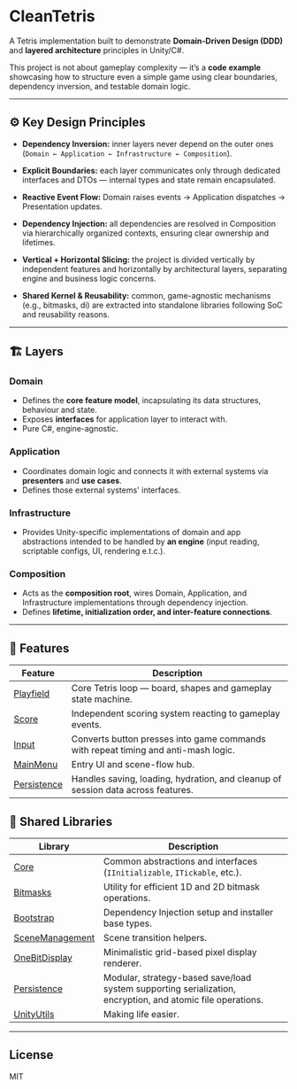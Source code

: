# CleanTetris

A Tetris implementation built to demonstrate **Domain-Driven Design (DDD)** and **layered architecture** principles in Unity/C#.

This project is not about gameplay complexity — it’s a **code example** showcasing how to structure even a simple game using clear boundaries, dependency inversion, and testable domain logic.

---

## ⚙️ Key Design Principles

- **Dependency Inversion:** inner layers never depend on the outer ones  
  (`Domain ← Application ← Infrastructure ← Composition`).

- **Explicit Boundaries:** each layer communicates only through dedicated interfaces and DTOs — internal types and state remain encapsulated.

- **Reactive Event Flow:** Domain raises events → Application dispatches → Presentation updates.

- **Dependency Injection:** all dependencies are resolved in Composition via hierarchically organized contexts, ensuring clear ownership and lifetimes.

- **Vertical + Horizontal Slicing:** the project is divided vertically by independent features and horizontally by architectural layers, separating engine and business logic concerns.

- **Shared Kernel & Reusability:** common, game-agnostic mechanisms (e.g., bitmasks, di) are extracted into standalone libraries following SoC and reusability reasons.

---

## 🏗️ Layers

### Domain
- Defines the **core feature model**, incapsulating its data structures, behaviour and state.
- Exposes **interfaces** for application layer to interact with.
- Pure C#, engine-agnostic.

### Application
- Coordinates domain logic and connects it with external systems via **presenters** and **use cases**.
- Defines those external systems' interfaces.

### Infrastructure
- Provides Unity-specific implementations of domain and app abstractions intended to be handled by **an engine** (input reading, scriptable configs, UI, rendering e.t.c.).

### Composition
- Acts as the **composition root**, wires Domain, Application, and Infrastructure implementations through dependency injection.
- Defines **lifetime, initialization order, and inter-feature connections**.

---

## 🧩 Features

| Feature                                                             | Description |
|---------------------------------------------------------------------|--------------|
| [Playfield](Assets/Tetris/Scripts/Features/Playfield/README.md)     | Core Tetris loop — board, shapes and gameplay state machine. |
| [Score](Assets/Tetris/Scripts/Features/Score/README.md)             | Independent scoring system reacting to gameplay events. |
| [Input](Assets/Tetris/Scripts/Features/Input/README.md)             | Converts button presses into game commands with repeat timing and anti-mash logic. |
| [MainMenu](Assets/Tetris/Scripts/Features/MainMenu/README.md)       | Entry UI and scene-flow hub. |
| [Persistence](Assets/Tetris/Scripts/Features/Persistence/README.md) | Handles saving, loading, hydration, and cleanup of session data across features. |

## 🧰 Shared Libraries

| Library | Description |
|----------|--------------|
| [Core](Assets/Tetris/Scripts/Libs/Core/README.md) | Common abstractions and interfaces (`IInitializable`, `ITickable`, etc.). |
| [Bitmasks](Assets/Tetris/Scripts/Libs/Bitmasks/README.md) | Utility for efficient 1D and 2D bitmask operations. |
| [Bootstrap](Assets/Tetris/Scripts/Libs/Bootstrap/README.md) | Dependency Injection setup and installer base types. |
| [SceneManagement](Assets/Tetris/Scripts/Libs/SceneManagement/README.md) | Scene transition helpers. |
| [OneBitDisplay](Assets/Tetris/Scripts/Libs/OneBitDisplay/README.md) | Minimalistic grid-based pixel display renderer. |
| [Persistence](Assets/Tetris/Scripts/Libs/Persistence/README.md) | Modular, strategy-based save/load system supporting serialization, encryption, and atomic file operations. |
| [UnityUtils](Assets/Tetris/Scripts/Libs/UnityUtils/README.md) | Making life easier. |

---

## License
MIT
